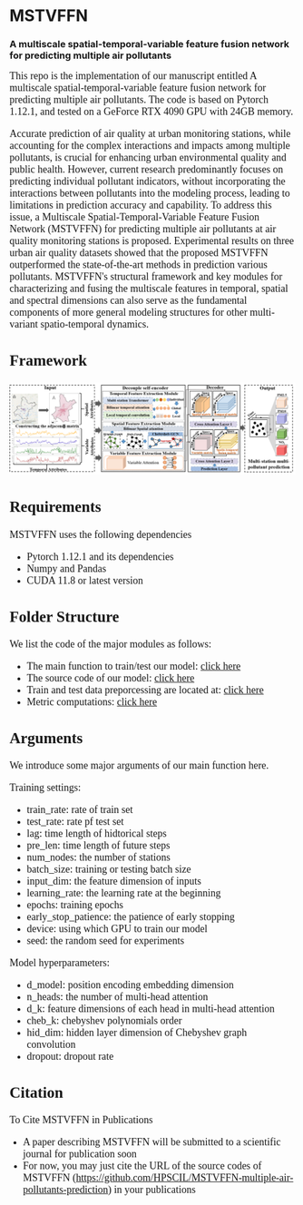 # MSTVFFN 

### A multiscale spatial-temporal-variable feature fusion network for predicting multiple air pollutants ###

<font face="Times new roman" size=4>
This repo is the implementation of our manuscript entitled A multiscale spatial-temporal-variable feature fusion network for predicting multiple air pollutants. The code is based on Pytorch 1.12.1, and tested on a GeForce RTX 4090 GPU with 24GB memory.


Accurate prediction of air quality at urban monitoring stations, while accounting for the complex interactions and impacts among multiple pollutants, is crucial for enhancing urban environmental quality and public health. However, current research predominantly focuses on predicting individual pollutant indicators, without incorporating the interactions between pollutants into the modeling process, leading to limitations in prediction accuracy and capability. To address this issue, a Multiscale Spatial-Temporal-Variable Feature Fusion Network (MSTVFFN) for predicting multiple air pollutants at air quality monitoring stations is proposed. Experimental results on three urban air quality datasets showed that the proposed MSTVFFN outperformed the state-of-the-art methods in prediction various pollutants. MSTVFFN's structural framework and key modules for characterizing and fusing the multiscale features in temporal, spatial and spectral dimensions can also serve as the fundamental components of more general modeling structures for other multi-variant spatio-temporal dynamics. 

## Framework

![MSTVFFN](./Fig/MSTVFFN.png)


## Requirements
MSTVFFN uses the following dependencies
 
- Pytorch 1.12.1 and its dependencies
- Numpy and Pandas
- CUDA 11.8 or latest version

## Folder Structure
We list the code of the major modules as follows:<br>
- The main function to train/test our model: [click here](./MSTVFFN/MODEL/main.py)<br>
- The source code of our model: [click here](./MSTVFFN/MODEL/model.py)<br>
- Train and test data preporcessing are located at: [click here](./MSTVFFN/MODEL/data_preprocess.py)<br>
- Metric computations: [click here](./MSTVFFN/MODEL/utils.py)<br>

## Arguments
We introduce some major arguments of our main function here.

Training settings:
- train\_rate: rate of train set<br>
- test\_rate: rate pf test set<br>
- lag: time length of hidtorical steps<br>
- pre\_len: time length of future steps<br>
- num\_nodes: the number of stations<br>
- batch\_size: training or testing batch size<br>
- input\_dim: the feature dimension of inputs<br> 
- learning\_rate: the learning rate at the beginning<br>
- epochs: training epochs<br>
- early\_stop_patience: the patience of early stopping<br>
- device: using which GPU to train our model<br>
- seed: the random seed for experiments<br>

Model hyperparameters:<br>
- d\_model: position encoding embedding dimension<br>
- n\_heads: the number of multi-head attention<br>
- d\_k: feature dimensions of each head in multi-head attention<br>
- cheb\_k: chebyshev polynomials order<br>
- hid_dim: hidden layer dimension of Chebyshev graph convolution<br>
- dropout: dropout rate<br>


## Citation
To Cite MSTVFFN in Publications<br>
- A paper describing MSTVFFN will be submitted to a scientific journal for publication soon<br>
- For now, you may just cite the URL of the source codes of MSTVFFN (https://github.com/HPSCIL/MSTVFFN-multiple-air-pollutants-prediction) in your publications</font>
